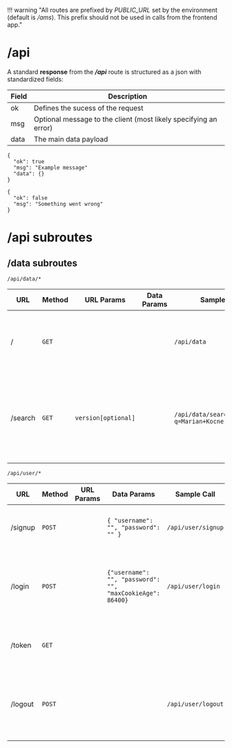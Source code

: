 !!! warning "All routes are prefixed by _PUBLIC\_URL_ set by the environment (default is _/ams_). This prefix should not be used in calls from the frontend app."

/api
====
A standard **response** from the **_/api_** route is structured as a json with standardized fields:

| Field | Description |
| ----- | ----------- |
| ok | Defines the sucess of the request |
| msg | Optional message to the client (most likely specifying an error) |
| data | The main data payload |

```
{
  "ok": true
  "msg": "Example message"
  "data": {}
}
```
```
{
  "ok": false
  "msg": "Something went wrong"
}
```

/api subroutes
====

/data subroutes
----
`/api/data/*`

| URL | Method | URL Params | Data Params | Sample Call | Notes |
| --- | ------ | ---------- | ----------- | ----------- | ----- |
| / | `GET` | | | `/api/data` | Root route, all subroutes serve as forwards to the Data API |
| /search | `GET` | `version[optional]` | | `/api/data/search?q=Marian+Kocner&version=v3` | Accepts and forwards all the parameters of the /search query from the Data API |

`/api/user/*`

| URL | Method | URL Params | Data Params | Sample Call | Notes |
| --- | ------ | ---------- | ----------- | ----------- | ----- |
| /signup | `POST` | | `{ "username": "", "password": "" }` | `/api/user/signup` | Credentials validations needs to be performed by client. |
| /login | `POST` |  | `{"username": "", "password": "", "maxCookieAge": 86400}` | `/api/user/login` | _maxCookieAge_ is in seconds and refers to the time after which the user is automatically logged out. |
| /token | `GET` | | | | Refreshes the access token, given the refresh token is present. |
| /logout | `POST` | | | `/api/user/logout` | Deletes the given refresh token from the database. Cookies should be removed by client. |
